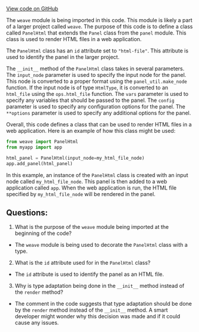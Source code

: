 [View code on GitHub](https://github.com/wandb/weave/weave/panels/panel_html.py)

The `weave` module is being imported in this code. This module is likely a part of a larger project called `weave`. The purpose of this code is to define a class called `PanelHtml` that extends the `Panel` class from the `panel` module. This class is used to render HTML files in a web application.

The `PanelHtml` class has an `id` attribute set to `"html-file"`. This attribute is used to identify the panel in the larger project.

The `__init__` method of the `PanelHtml` class takes in several parameters. The `input_node` parameter is used to specify the input node for the panel. This node is converted to a proper format using the `panel_util.make_node` function. If the input node is of type `HtmlType`, it is converted to an `html_file` using the `ops.html_file` function. The `vars` parameter is used to specify any variables that should be passed to the panel. The `config` parameter is used to specify any configuration options for the panel. The `**options` parameter is used to specify any additional options for the panel.

Overall, this code defines a class that can be used to render HTML files in a web application. Here is an example of how this class might be used:

```python
from weave import PanelHtml
from myapp import app

html_panel = PanelHtml(input_node=my_html_file_node)
app.add_panel(html_panel)
``` 

In this example, an instance of the `PanelHtml` class is created with an input node called `my_html_file_node`. This panel is then added to a web application called `app`. When the web application is run, the HTML file specified by `my_html_file_node` will be rendered in the panel.
## Questions: 
 1. What is the purpose of the `weave` module being imported at the beginning of the code?
- The `weave` module is being used to decorate the `PanelHtml` class with a type.

2. What is the `id` attribute used for in the `PanelHtml` class?
- The `id` attribute is used to identify the panel as an HTML file.

3. Why is type adaptation being done in the `__init__` method instead of the `render` method?
- The comment in the code suggests that type adaptation should be done by the `render` method instead of the `__init__` method. A smart developer might wonder why this decision was made and if it could cause any issues.